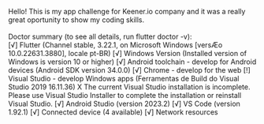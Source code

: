 Hello! This is my app challenge for Keener.io company and it was a really great oportunity to show my coding skills.<br />
<br />
Doctor summary (to see all details, run flutter doctor -v):<br />
[√] Flutter (Channel stable, 3.22.1, on Microsoft Windows [versÆo 10.0.22631.3880], locale pt-BR)
[√] Windows Version (Installed version of Windows is version 10 or higher)
[√] Android toolchain - develop for Android devices (Android SDK version 34.0.0)
[√] Chrome - develop for the web
[!] Visual Studio - develop Windows apps (Ferramentas de Build do Visual Studio 2019 16.11.36)
    X The current Visual Studio installation is incomplete.
      Please use Visual Studio Installer to complete the installation or reinstall Visual Studio.
[√] Android Studio (version 2023.2)
[√] VS Code (version 1.92.1)
[√] Connected device (4 available)
[√] Network resources
